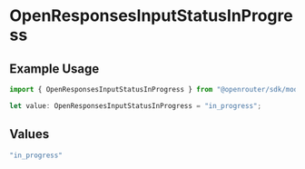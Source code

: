 # OpenResponsesInputStatusInProgress

## Example Usage

```typescript
import { OpenResponsesInputStatusInProgress } from "@openrouter/sdk/models";

let value: OpenResponsesInputStatusInProgress = "in_progress";
```

## Values

```typescript
"in_progress"
```